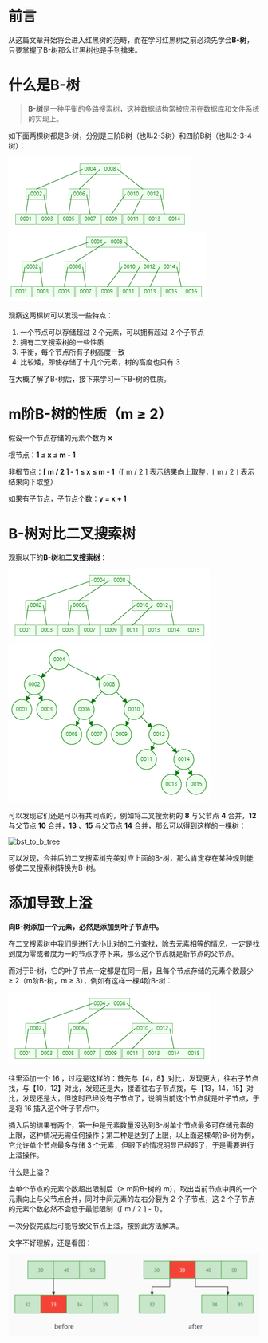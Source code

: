 # 前言

从这篇文章开始将会进入红黑树的范畴，而在学习红黑树之前必须先学会**B-树**，只要掌握了B-树那么红黑树也是手到擒来。

# 什么是B-树

> **B-树**是一种平衡的多路搜索树，这种数据结构常被应用在数据库和文件系统的实现上。

如下面两棵树都是B-树，分别是三阶B树（也叫2-3树）和四阶B树（也叫2-3-4树）：

![three_level_b_tree](https://raw.githubusercontent.com/aaronzzx/blog/main/images/three_level_b_tree.png)![four_level_b_tree](https://raw.githubusercontent.com/aaronzzx/blog/main/images/four_level_b_tree.png)

观察这两棵树可以发现一些特点：

1. 一个节点可以存储超过 2 个元素，可以拥有超过 2 个子节点
2. 拥有二叉搜索树的一些性质
3. 平衡，每个节点所有子树高度一致
4. 比较矮，即使存储了十几个元素，树的高度也只有 3

在大概了解了B-树后，接下来学习一下B-树的性质。

# m阶B-树的性质（m ≥ 2）

假设一个节点存储的元素个数为 **x**

根节点：**1 ≤ x ≤ m - 1**

非根节点：**⌈ m / 2 ⌉ - 1 ≤ x ≤ m - 1**（⌈ m / 2 ⌉ 表示结果向上取整，⌊ m / 2 ⌋ 表示结果向下取整）

如果有子节点，子节点个数：**y = x + 1**

# B-树对比二叉搜索树

观察以下的**B-树**和**二叉搜索树**：

![four_level_b_tree_compare_bst](https://raw.githubusercontent.com/aaronzzx/blog/main/images/four_level_b_tree_compare_bst.png)![bst_compare_four_level_b_tree](https://raw.githubusercontent.com/aaronzzx/blog/main/images/bst_compare_four_level_b_tree.png)

可以发现它们还是可以有共同点的，例如将二叉搜索树的 **8** 与父节点 **4** 合并，**12** 与父节点 **10** 合并，**13** 、**15** 与父节点 **14** 合并，那么可以得到这样的一棵树：

![bst_to_b_tree](https://raw.githubusercontent.com/aaronzzx/blog/main/images/images\bst_to_b_tree.jpg)

可以发现，合并后的二叉搜索树完美对应上面的B-树，那么肯定存在某种规则能够使二叉搜索树转换为B-树。

# 添加导致上溢

**向B-树添加一个元素，必然是添加到叶子节点中。**

在二叉搜索树中我们是进行大小比对的二分查找，除去元素相等的情况，一定是找到度为零或者度为一的节点才停下来，那么这个节点就是新节点的父节点。

而对于B-树，它的叶子节点一定都是在同一层，且每个节点存储的元素个数最少 ≥ 2（m阶B-树，m ≥ 3），例如有这样一棵4阶B-树：

![four_level_b_tree_compare_bst](https://raw.githubusercontent.com/aaronzzx/blog/main/images/four_level_b_tree_compare_bst.png)

往里添加一个 16 ，过程是这样的：首先与【4，8】对比，发现更大，往右子节点找，与【10，12】对比，发现还是大，接着往右子节点找，与【13，14，15】对比，发现还是大，但这时已经没有子节点了，说明当前这个节点就是叶子节点，于是将 16 插入这个叶子节点中。

插入后的结果有两个，第一种是元素数量没达到B-树单个节点最多可存储元素的上限，这种情况无需任何操作；第二种是达到了上限，以上面这棵4阶B-树为例，它允许单个节点最多存储 3 个元素，但眼下的情况明显已经超了，于是需要进行上溢操作。

什么是上溢？

当单个节点的元素个数超出限制后（≥ m阶B-树的 m），取出当前节点中间的一个元素向上与父节点合并，同时中间元素的左右分裂为 2 个子节点，这 2 个子节点的元素个数必然不会低于最低限制（⌈ m / 2 ⌉ - 1）。

一次分裂完成后可能导致父节点上溢，按照此方法解决。

文字不好理解，还是看图：

![b_tree_overflow](https://raw.githubusercontent.com/aaronzzx/blog/main/images/b_tree_overflow.jpg)

